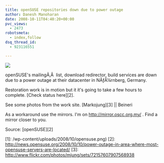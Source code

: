 ```yaml
---
title: openSUSE repositories down due to power outage
author: Danesh Manoharan
date: 2008-10-11T04:40:20+00:00
pvc_views:
  - 2473
robotsmeta:
  - index,follow
dsq_thread_id:
  - 923116551

---
```

![](/wp-content/uploads/2008/10/opensuse.png)

openSUSE's mailingÃ‚Â  list, download redirector, build services are down due to a power outage at their datacenter in NÃƒÂ¼rnberg, Germany.

Restoration work is in motion but it it's going to take a few hours to complete. [Check status here][2].

See some photos from the work site. [Markojung][3] || Beineri

As a workaround use the mirrors. I'm on <http://mirror.oscc.org.my/> . Find a mirror closer to you.

Source: [openSUSE][2]

 [1]: /wp-content/uploads/2008/10/opensuse.png)
 [2]: http://news.opensuse.org/2008/10/10/power-outage-in-area-where-most-opensuse-servers-are-located/
 [3]: http://www.flickr.com/photos/mjung/sets/72157607907568938